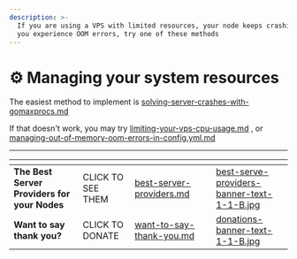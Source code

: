 ```yaml
---
description: >-
  If you are using a VPS with limited resources, your node keeps crashing, or
  you experience OOM errors, try one of these methods
---
```


# ⚙️ Managing your system resources

The easiest method to implement is [solving-server-crashes-with-gomaxprocs.md](solving-server-crashes-with-gomaxprocs.md "mention")

If that doesn't work, you may try [limiting-your-vps-cpu-usage.md](limiting-your-vps-cpu-usage.md "mention") , or [managing-out-of-memory-oom-errors-in-config.yml.md](managing-out-of-memory-oom-errors-in-config.yml.md "mention")

***

<table data-card-size="large" data-column-title-hidden data-view="cards" data-full-width="false"><thead><tr><th></th><th></th><th data-hidden data-card-target data-type="content-ref"></th><th data-hidden></th><th data-hidden data-card-cover data-type="files"></th></tr></thead><tbody><tr><td><strong>The Best Server Providers for your Nodes</strong></td><td>CLICK TO SEE THEM</td><td><a href="../../best-server-providers.md">best-server-providers.md</a></td><td></td><td><a href="../../.gitbook/assets/best-serve-providers-banner-text-1-1-B.jpg">best-serve-providers-banner-text-1-1-B.jpg</a></td></tr><tr><td><strong>Want to say thank you?</strong></td><td>CLICK TO DONATE</td><td><a href="../../want-to-say-thank-you.md">want-to-say-thank-you.md</a></td><td></td><td><a href="../../.gitbook/assets/donations-banner-text-1-1-B.jpg">donations-banner-text-1-1-B.jpg</a></td></tr></tbody></table>
